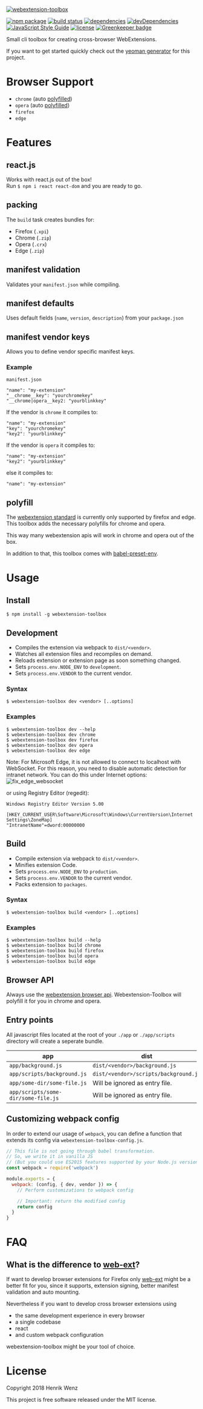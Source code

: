 [![webextension-toolbox](./assets/logo-repo.png)](https://www.npmjs.com/package/webextension-toolbox)

[![npm package](https://badge.fury.io/js/webextension-toolbox.svg)](https://www.npmjs.com/package/webextension-toolbox)
[![build status](https://travis-ci.org/webextension-toolbox/webextension-toolbox.svg?branch=master)](https://travis-ci.org/webextension-toolbox/webextension-toolbox) 
[![dependencies](https://david-dm.org/webextension-toolbox/webextension-toolbox/status.svg)](https://david-dm.org/webextension-toolbox/webextension-toolbox)
[![devDependencies](https://david-dm.org/webextension-toolbox/webextension-toolbox/dev-status.svg)](https://david-dm.org/webextension-toolbox/webextension-toolbox?type=dev)
[![JavaScript Style Guide](https://img.shields.io/badge/code_style-standard-brightgreen.svg)](https://standardjs.com)
[![license](https://img.shields.io/npm/l/webextension-toolbox.svg)](https://github.com/webextension-toolbox/webextension-toolbox/blob/master/LICENSE) [![Greenkeeper badge](https://badges.greenkeeper.io/webextension-toolbox/webextension-toolbox.svg)](https://greenkeeper.io/)

Small cli toolbox for creating cross-browser WebExtensions.

If you want to get started quickly check out the [yeoman generator](https://github.com/webextension-toolbox/generator-web-extension) for this project.

# Browser Support
* `chrome` (auto [polyfilled](https://github.com/mozilla/webextension-polyfill))
* `opera` (auto [polyfilled](https://github.com/mozilla/webextension-polyfill))
* `firefox`
* `edge`
# Features
## react.js
Works with react.js out of the box!  
Run `$ npm i react react-dom` and you are ready to go.
## packing
The `build` task creates bundles for:
* Firefox (`.xpi`)
* Chrome (`.zip`)
* Opera (`.crx`)
* Edge (`.zip`)
## manifest validation
Validates your `manifest.json` while compiling.
## manifest defaults
Uses default fields (`name`, `version`, `description`) from your `package.json`
## manifest vendor keys
Allows you to define vendor specific manifest keys.
### Example

`manifest.json` 
```
"name": "my-extension"
"__chrome__key": "yourchromekey"
"__chrome|opera__key2: "yourblinkkey"
```
If the vendor is `chrome` it compiles to:
```
"name": "my-extension"
"key": "yourchromekey"
"key2": "yourblinkkey"
```
If the vendor is `opera` it compiles to:
```
"name": "my-extension"
"key2": "yourblinkkey"
```
else it compiles to:

```
"name": "my-extension"
```

## polyfill
  
The [webextension standard](https://developer.mozilla.org/de/Add-ons/WebExtensions) is currently only supported by firefox and edge. This toolbox adds the necessary polyfills for chrome and opera. 

This way many webextension apis will work in chrome and opera out of the box. 
  
In addition to that, this toolbox comes with <a href="https://github.com/babel/babel/tree/master/packages/babel-preset-env">babel-preset-env</a>.
  

# Usage

## Install

```shell
$ npm install -g webextension-toolbox
```

## Development

* Compiles the extension via webpack to `dist/<vendor>`.
* Watches all extension files and recompiles on demand.
* Reloads extension or extension page as soon something changed.
* Sets `process.env.NODE_ENV` to `development`.
* Sets `process.env.VENDOR` to the current vendor.

### Syntax

```shell
$ webextension-toolbox dev <vendor> [..options]
```

### Examples

```shell
$ webextension-toolbox dev --help
$ webextension-toolbox dev chrome
$ webextension-toolbox dev firefox
$ webextension-toolbox dev opera
$ webextension-toolbox dev edge
```

Note: For Microsoft Edge, it is not allowed to connect to localhost with WebSocket. For this reason, you need to disable automatic detection for intranet network. You can do this under Internet options:
![fix_edge_websocket](https://user-images.githubusercontent.com/1768446/39151474-a0ab6ea6-4745-11e8-8f59-b2aafd101da2.gif)

or using Registry Editor (regedit):
```
Windows Registry Editor Version 5.00

[HKEY_CURRENT_USER\Software\Microsoft\Windows\CurrentVersion\Internet Settings\ZoneMap]
"IntranetName"=dword:00000000
```

## Build

* Compile extension via webpack to `dist/<vendor>`.
* Minifies extension Code.
* Sets `process.env.NODE_ENV` to `production`.
* Sets `process.env.VENDOR` to the current vendor.
* Packs extension to `packages`.

### Syntax

```shell
$ webextension-toolbox build <vendor> [..options]
```


### Examples

```shell
$ webextension-toolbox build --help
$ webextension-toolbox build chrome
$ webextension-toolbox build firefox
$ webextension-toolbox build opera
$ webextension-toolbox build edge
```

## Browser API

Always use the [webextension browser api](https://developer.mozilla.org/de/Add-ons/WebExtensions). Webextension-Toolbox will polyfill it for you in chrome and opera.

## Entry points

All javascript files located at the root of your `./app` or `./app/scripts` directory will create a seperate bundle.

| app                                 | dist                                  |
|-------------------------------------|---------------------------------------|
| `app/background.js`                 | `dist/<vendor>/background.js`         |
| `app/scripts/background.js`         | `dist/<vendor>/scripts/background.js` |
| `app/some-dir/some-file.js`         | Will be ignored as entry file.        |
| `app/scripts/some-dir/some-file.js` | Will be ignored as entry file.        |

## Customizing webpack config

In order to extend our usage of `webpack`, you can define a function that extends its config via `webextension-toolbox-config.js`.

```js
// This file is not going through babel transformation.
// So, we write it in vanilla JS
// (But you could use ES2015 features supported by your Node.js version)
const webpack = require('webpack')

module.exports = {
  webpack: (config, { dev, vendor }) => {
    // Perform customizations to webpack config

    // Important: return the modified config
    return config
  }
}
```

# FAQ

## What is the difference to [web-ext](https://github.com/mozilla/web-ext)?

If want to develop browser extensions for Firefox only [web-ext](https://github.com/mozilla/web-ext) might be a better fit for you, since it supports, extension signing, better manifest validation and auto mounting.

Nevertheless if you want to develop cross browser extensions using

* the same development experience in every browser
* a single codebase
* react
* and custom webpack configuration

webextension-toolbox might be your tool of choice. 

# License

Copyright 2018 Henrik Wenz

This project is free software released under the MIT license.